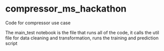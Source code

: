 # compressor_ms_hackathon
Code for compressor use case

The main_test notebook is the file that runs all of the code, it calls the util file for data cleaning and transformation, runs the training and prediction script
